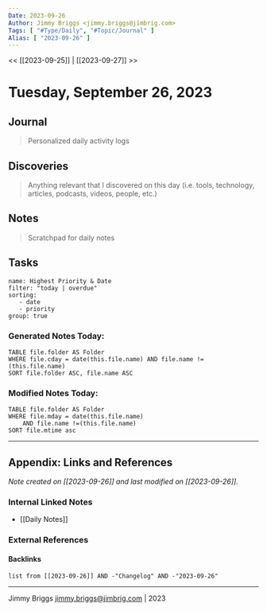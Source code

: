 ```yaml
---
Date: 2023-09-26
Author: Jimmy Briggs <jimmy.briggs@jimbrig.com>
Tags: [ "#Type/Daily", "#Topic/Journal" ]
Alias: [ "2023-09-26" ]
---
```


<< [[2023-09-25]] | [[2023-09-27]] >>

# Tuesday, September 26, 2023

## Journal

> Personalized daily activity logs

## Discoveries

> Anything relevant that I discovered on this day (i.e. tools, technology, articles, podcasts, videos, people, etc.)

## Notes

> Scratchpad for daily notes

## Tasks

```todoist
name: Highest Priority & Date
filter: "today | overdue"
sorting: 
   - date
   - priority
group: true
```


### Generated Notes Today:

```dataview
TABLE file.folder AS Folder 
WHERE file.cday = date(this.file.name) AND file.name !=(this.file.name) 
SORT file.folder ASC, file.name ASC
```

### Modified Notes Today:

```dataview
TABLE file.folder AS Folder
WHERE file.mday = date(this.file.name) 
	AND file.name !=(this.file.name)
SORT file.mtime asc
```

***

## Appendix: Links and References

*Note created on [[2023-09-26]] and last modified on [[2023-09-26]].*

### Internal Linked Notes

- [[Daily Notes]]

### External References

#### Backlinks

```dataview
list from [[2023-09-26]] AND -"Changelog" AND -"2023-09-26"
```


***

Jimmy Briggs <jimmy.briggs@jimbrig.com> | 2023
